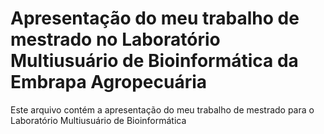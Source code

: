 Apresentação  do meu trabalho de mestrado no Laboratório Multiusuário de Bioinformática da Embrapa Agropecuária
===============================================================================================================

Este arquivo contém a apresentação do meu trabalho de mestrado para o Laboratório Multiusuário de Bioinformática
